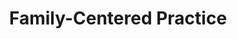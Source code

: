 ---
layout: prototype/proto-topic-detail
title: Family-Centered Practice
permalink: /family-centered
categories: prototype
feature-image: https://via.placeholder.com/2000x300?text=-
intro: | 
    Family-centered practice is a way of working with families, both formally and informally, across service systems to enhance their capacity to care for and protect their children. It focuses on children's safety and needs within the context of their families and communities and builds on families' strengths to achieve optimal outcomes. Families are defined broadly to include birth, blended, kinship, and foster and adoptive families.
    
    This section addresses key elements of family-centered practice and provides overarching strategies for family-centered casework practice across child welfare service systems that focus on strengths, engage families and involve them in decision-making, advocate for improving families' conditions, and engage communities to support families. Strategies for creating a family-centered agency culture are also addressed.
spotlight:
    - link-text: National Resource Center for Family-Centered Practice
      link: ""
    - link-text: Family-Centered Practice and Practice Models
      link: ""
      body: National Resource Center for Permanency and Family Connections

cards:
    - card-title: Philosophy and key elements of family-centered practice
      body: "Presents the underlying values and principles of family-centered practice, as well as key elements of providing family-centered services."
      button: "View More"
    - card-title: Philosophy and key elements of family-centered practice
      body: "Presents the underlying values and principles of family-centered practice, as well as key elements of providing family-centered services."
      button: "View More"
    - card-title: Philosophy and key elements of family-centered practice
      body: "Presents the underlying values and principles of family-centered practice, as well as key elements of providing family-centered services."
      button: "View More"
    - card-title: Philosophy and key elements of family-centered practice
      body: "Presents the underlying values and principles of family-centered practice, as well as key elements of providing family-centered services."
      button: "View More"
    - card-title: Philosophy and key elements of family-centered practice
      body: "Presents the underlying values and principles of family-centered practice, as well as key elements of providing family-centered services."
      button: "View More"
    - card-title: Philosophy and key elements of family-centered practice
      body: "Presents the underlying values and principles of family-centered practice, as well as key elements of providing family-centered services."
      button: "View More"
related-label: "Related Content"
links:
    - link: ""
      text: Supporting & Preserving Families
    - link: ""
      text: "Assessment"
    - link: ""
      text: "Service Array" 
    - link: ""
      text: "Interagency and Cross-System Collaboration"
    - link: ""
      text: "Frequently Asked Questions: Family-Centered Practice"
resource-label: "Selected Family-Centered Practice Resources"
resources:
  - link: ""
    text: "Family Engagement: Partnering With Families to Improve Child Welfare Outcomes."
    body: "Child Welfare Information Gateway. (2021)"
  - link: ""
    text: "Supporting Successful Reunifications"
    body: "Child Welfare Information Gateway. (2017)"
---
